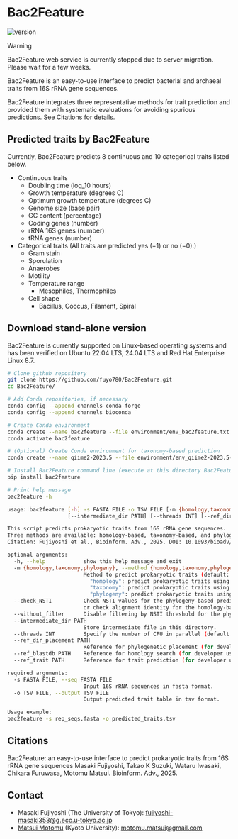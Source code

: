 # Bac2Feature

![version](https://img.shields.io/badge/version-1.1-blue)

> [!WARNING]  
> Bac2Feature web service is currently stopped due to server migration. Please wait for a few weeks.

Bac2Feature is an easy-to-use interface to predict bacterial and archaeal traits from 16S rRNA gene sequences.

Bac2Feature integrates three representative methods for trait prediction and provided them with systematic evaluations for avoiding spurious predictions. See Citations for details.
## Predicted traits by Bac2Feature
Currently, Bac2Feature predicts 8 continuous and 10 categorical traits listed below.
- Continuous traits
	- Doubling time (log_10 hours)
	- Growth temperature (degrees C)
	- Optimum growth temperature (degrees C)
	- Genome size (base pair)
	- GC content (percentage)
	- Coding genes (number)
	- rRNA 16S genes (number)
	- tRNA genes (number)
- Categorical traits (All traits are predicted yes (=1) or no (=0).)
	- Gram stain
	- Sporulation
	- Anaerobes
	- Motility
	- Temperature range
		- Mesophiles, Thermophiles
	- Cell shape
		- Bacillus, Coccus, Filament, Spiral
## Download stand-alone version
Bac2Feature is currently supported on Linux-based operating systems and has been verified on Ubuntu 22.04 LTS, 24.04 LTS and Red Hat Enterprise Linux 8.7.
```sh
# Clone github repository
git clone https://github.com/fuyo780/Bac2Feature.git
cd Bac2Feature/

# Add Conda repositories, if necessary
conda config --append channels conda-forge
conda config --append channels bioconda

# Create Conda environment
conda create --name bac2feature --file environment/env_bac2feature.txt
conda activate bac2feature

# (Optional) Create Conda environment for taxonomy-based prediction
conda create --name qiime2-2023.5 --file environment/env_qiime2-2023.5-py38-linux-conda.txt

# Install Bac2Feature command line (execute at this directory Bac2Feature)
pip install bac2feature

# Print help message
bac2feature -h

usage: bac2feature [-h] -s FASTA FILE -o TSV FILE [-m {homology,taxonomy,phylogeny}] [--check_NSTI] [--without_filter]
                   [--intermediate_dir PATH] [--threads INT] [--ref_dir_placement PATH] [--ref_blastdb PATH] [--ref_trait PATH]

This script predicts prokaryotic traits from 16S rRNA gene sequences.
Three methods are available: homology-based, taxonomy-based, and phylogeny-based prediction.
Citation: Fujiyoshi et al., Bioinform. Adv., 2025. DOI: 10.1093/bioadv/vbad070

optional arguments:
  -h, --help            show this help message and exit
  -m {homology,taxonomy,phylogeny}, --method {homology,taxonomy,phylogeny}
                        Method to predict prokaryotic traits (default: phylogeny).
                          "homology": predict prokaryotic traits using homology search.
                          "taxonomy": predict prokaryotic traits using taxonomic classification.
                          "phylogeny": predict prokaryotic traits using phylogenetic placement.
  --check_NSTI          Check NSTI values for the phylogeny-based prediction,
                        or check alignment identity for the homology-based prediction.
  --without_filter      Disable filtering by NSTI threshold for the phylogeny-based prediction.
  --intermediate_dir PATH
                        Store intermediate file in this directory.
  --threads INT         Specify the number of CPU in parallel (default: 1).
  --ref_dir_placement PATH
                        Reference for phylogenetic placement (for developer use).
  --ref_blastdb PATH    Reference for homology search (for developer use).
  --ref_trait PATH      Reference for trait prediction (for developer use).

required arguments:
  -s FASTA FILE, --seq FASTA FILE
                        Input 16S rRNA sequences in fasta format.
  -o TSV FILE, --output TSV FILE
                        Output predicted trait table in tsv format.

Usage example:
bac2feature -s rep_seqs.fasta -o predicted_traits.tsv

```
## Citations
Bac2Feature: an easy-to-use interface to predict prokaryotic traits from 16S rRNA gene sequences 
Masaki Fujiyoshi, Takao K Suzuki, Wataru Iwasaki, Chikara Furuwasa, Motomu Matsui. Bioinform. Adv., 2025.
## Contact
- Masaki Fujiyoshi (The University of Tokyo): fujiyoshi-masaki353@g.ecc.u-tokyo.ac.jp
- [Matsui Motomu](https://sites.google.com/site/motomumatsui/) (Kyoto University): motomu.matsui@gmail.com

